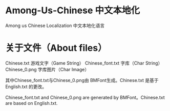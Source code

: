 # Among-Us-Chinese 中文本地化
Among us Chinese Localization  中文本地化语言

# 关于文件（About files）
Chinese.txt 游戏文字（Game String）
Chinese_font.txt 字库（Char String）
Chinese_0.png 字库图片（Char Image）

其中Chinese_font.txt与Chinese_0.png由 BMFont生成。Chinese.txt 是基于English.txt 的更改。

Chinese_font.txt and Chinese_0.png are generated by BMFont。Chinese.txt are based on English.txt.
